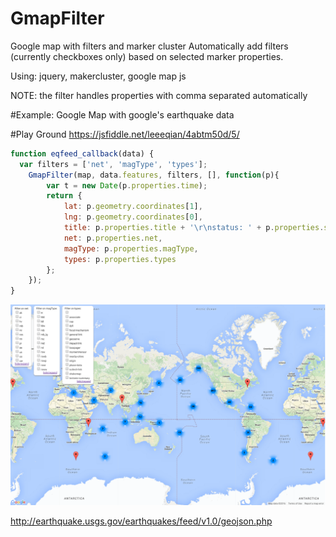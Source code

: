 # GmapFilter
Google map with filters and marker cluster
Automatically add filters (currently checkboxes only) based on selected marker properties.

Using: jquery, makercluster, google map js

NOTE: the filter handles properties with comma separated automatically

#Example:
Google Map with google's earthquake data

#Play Ground
https://jsfiddle.net/leeeqian/4abtm50d/5/


```javascript
function eqfeed_callback(data) {
  var filters = ['net', 'magType', 'types'];
	GmapFilter(map, data.features, filters, [], function(p){
		var t = new Date(p.properties.time);
		return {
			lat: p.geometry.coordinates[1],
			lng: p.geometry.coordinates[0],
			title: p.properties.title + '\r\nstatus: ' + p.properties.status + '\r\ntime: ' + t.toString(),
			net: p.properties.net,
			magType: p.properties.magType,
			types: p.properties.types
		};
	});
}
```

![Alt Text](https://raw.githubusercontent.com/leeeqian/gmap_filter/master/example.png)

http://earthquake.usgs.gov/earthquakes/feed/v1.0/geojson.php
